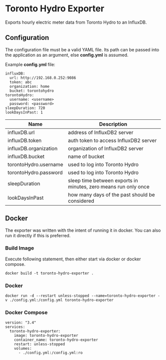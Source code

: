 # Toronto Hydro Exporter
Exports hourly electric meter data from Toronto Hydro to an InfluxDB.

## Configuration
The configuration file must be a valid YAML file. Its path can be passed into the application as an argument, else **config.yml** is assumed.

Example **config.yml** file:
```
influxDB:
  url: http://192.168.0.252:9086
  token: abc
  organization: home
  bucket: torontohydro
torontoHydro:
  username: <username>
  password: <password>
sleepDuration: 720
lookDaysInPast: 1
```

| Name                     | Description                                                                 |
|--------------------------|-----------------------------------------------------------------------------|
| influxDB.url             | address of InfluxDB2 server                                                 |
| influxDB.token           | auth token to access InfluxDB2 server                                       |
| influxDB.organization    | organization of InfluxDB2 server                                            |
| influxDB.bucket          | name of bucket                                                              |
| torontoHydro.username    | used to log into Toronto Hydro                                              |
| torontoHydro.password    | used to log into Toronto Hydro                                              |
| sleepDuration            | sleep time between exports in minutes, zero means run only once             |
| lookDaysInPast           | how many days of the past should be considered                              |

## Docker
The exporter was written with the intent of running it in docker. You can also run it directly if this is preferred.

### Build Image
Execute following statement, then either start via docker or docker compose.
```
docker build -t toronto-hydro-exporter .
```

### Docker
```
docker run -d --restart unless-stopped --name=toronto-hydro-exporter -v ./config.yml:/config.yml toronto-hydro-exporter
```

### Docker Compose
```
version: "3.4"
services:
  toronto-hydro-exporter:
    image: toronto-hydro-exporter
    container_name: toronto-hydro-exporter
    restart: unless-stopped
    volumes:
      - ./config.yml:/config.yml:ro
```